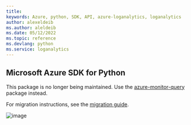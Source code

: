 ```yaml
---
title: 
keywords: Azure, python, SDK, API, azure-loganalytics, loganalytics
author: alexeldeib
ms.author: aleldeib
ms.date: 05/12/2022
ms.topic: reference
ms.devlang: python
ms.service: loganalytics
---
```

## Microsoft Azure SDK for Python

This package is no longer being maintained. Use the [azure-monitor-query](https://pypi.org/project/azure-monitor-query/) package instead.

For migration instructions, see the [migration guide](https://aka.ms/azsdk/python/migrate/la-to-monitor-query).

![image](https://azure-sdk-impressions.azurewebsites.net/api/impressions/azure-sdk-for-python%2Fazure-loganalytics%2FREADME.png)

